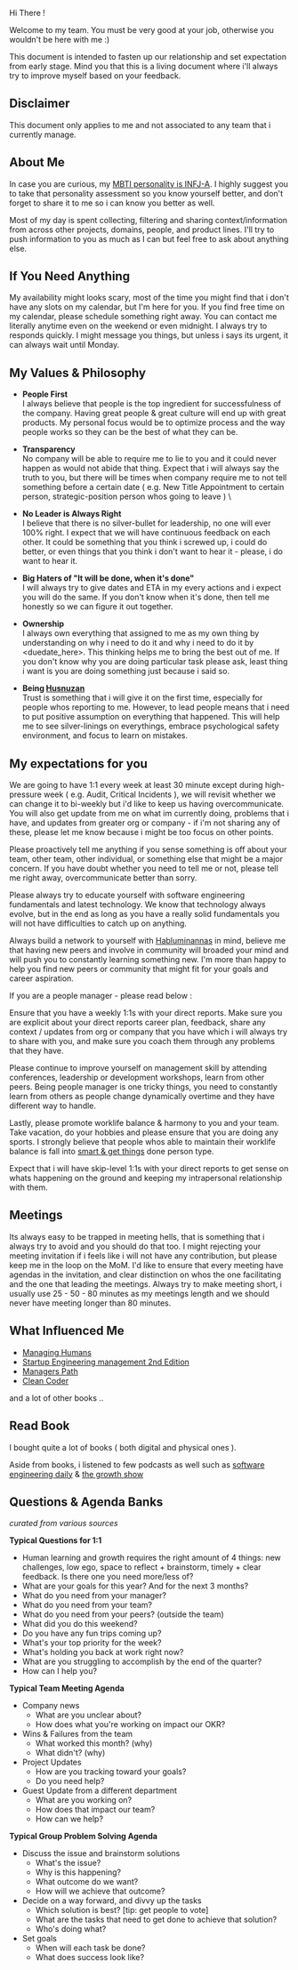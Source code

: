 Hi There ! 

Welcome to my team. You must be very good at your job, otherwise you wouldn't be here with me :)

This document is intended to fasten up our relationship and set expectation from early stage. Mind you that this is a living document where i'll always try to improve myself based on your feedback. 

**Disclaimer**
---
This document only applies to me and not associated to any team that i currently manage.

**About Me**
---
In case you are curious, my [MBTI personality is INFJ-A](https://www.16personalities.com/infj-personality). I highly suggest you to take that personality assessment so you know yourself better, and don't forget to share it to me so i can know you better as well. 

Most of my day is spent collecting, filtering and sharing context/information from across other projects, domains, people, and product lines. I'll try to push information to you as much as I can but feel free to ask about anything else. 

**If You Need Anything**
---
My availability might looks scary, most of the time you might find that i don't have any slots on my calendar, but I'm here for you. If you find free time on my calendar, please schedule something right away. You can contact me literally anytime even on the weekend or even midnight. I always try to responds quickly. I might message you things, but unless i says its urgent, it can always wait until Monday. 

**My Values & Philosophy**
---
*   **People First** \
I always believe that people is the top ingredient for successfulness of the company. Having great people & great culture will end up with great products. My personal focus would be to optimize process and the way people works so they can be the best of what they can be.

*   **Transparency** \
No company will be able to require me to lie to you and it could never happen as would not abide that thing. Expect that i will always say the truth to you, but there will be times when company require me to not tell something before a certain date ( e.g. New Title Appointment to certain person, strategic-position person whos going to leave ) \

*   **No Leader is Always Right** \
I believe that there is no silver-bullet for leadership, no one will ever 100% right. I expect that we will have continuous feedback on each other. It could be something that you think i screwed up, i could do better, or even things that you think i don't want to hear it - please, i do want to hear it. 


*   **Big Haters of "It will be done, when it's done"** \
I will always try to give dates and ETA in my every actions and i expect you will do the same. If you don't know when it's done, then tell me honestly so we can figure it out together. 

*   **Ownership** \
I always own everything that assigned to me as my own thing by understanding on why i need to do it and why i need to do it by <duedate_here>. This thinking helps me to bring the best out of me. If you don't know why you are doing particular task please ask, least thing i want is you are doing something just because i said so.
*   **Being [Husnuzan](http://www.ijhssnet.com/journals/Vol_4_No_6_April_2014/10.pdf)** \
Trust is something that i will give it on the first time, especially for people whos reporting to me. However, to lead people means that i need to put positive assumption on everything that happened. This will help me to see silver-linings on everythings, embrace psychological safety environment, and focus to learn on mistakes.

**My expectations for you**
---
We are going to have 1:1 every week at least 30 minute except during high-pressure week ( e.g. Audit, Critical Incidents ), we will revisit whether we can change it to bi-weekly but i'd like to keep us having overcommunicate. You will also get update from me on what im currently doing, problems that i have, and updates from greater org or company - if i'm not sharing any of these, please let me know because i might be too focus on other points.

Please proactively tell me anything if you sense something is off about your team, other team, other individual, or something else that might be a major concern. If you have doubt whether you need to tell me or not, please tell me right away, overcommunicate better than sorry.

Please always try to educate yourself with software engineering fundamentals and latest technology. We know that technology always evolve, but in the end as long as you have a really solid fundamentals you will not have difficulties to catch up on anything.

Always build a network to yourself with [Habluminannas](http://hrmars.com/hrmars_papers/The_Application_of_Habluminallah_and_Habluminannas_in_the_Work_Motivation_of_the_Management.pdf) in mind, believe me that having new peers and involve in community will broaded your mind and will push you to constantly learning something new. I'm more than happy to help you find new peers or community that might fit for your goals and career aspiration.

If you are a people manager - please read below : 

Ensure that you have a weekly 1:1s with your direct reports. Make sure you are explicit about your direct reports career plan, feedback, share any context / updates from org or company that you have which i will always try to share with you, and make sure you coach them through any problems that they have.

Please continue to improve yourself on management skill by attending conferences, leadership or development workshops, learn from other peers. Being people manager is one tricky things, you need to constantly learn from others as people change dynamically overtime and they have different way to handle.

Lastly, please promote worklife balance & harmony to you and your team. Take vacation, do your hobbies and please ensure that you are doing any sports. I strongly believe that people whos able to maintain their worklife balance is fall into [smart & get things](https://www.amazon.com/Smart-Gets-Things-Done-Technical/dp/1590598385) done person type.

Expect that i will have skip-level 1:1s with your direct reports to get sense on whats happening on the ground and keeping my intrapersonal relationship with them.

**Meetings**
---
Its always easy to be trapped in meeting hells, that is something that i always try to avoid and you should do that too. I might rejecting your meeting invitation if i feels like i will not have any contribution, but please keep me in the loop on the MoM. I'd like to ensure that every meeting have agendas in the invitation, and clear distinction on whos the one facilitating and the one that leading the meetings. Always try to make meeting short, i usually use 25 - 50 - 80 minutes as my meetings length and we should never have meeting longer than 80 minutes.

**What Influenced Me**
---
*   [Managing Humans](https://www.amazon.com/Managing-Humans-Humorous-Software-Engineering/dp/1484221575/ref=as_li_ss_tl?ie=UTF8&qid=1486923077&sr=8-1&keywords=managing+humans&linkCode=sl1&tag=beigee-20&linkId=2218253ddaf38dfc4ae03043cb7da490)
*   [Startup Engineering management 2nd Edition](https://www.amazon.com/Startup-Engineering-Management-2nd-Piaw/dp/1500621064) 
*   [Managers Path](https://www.amazon.com/Managers-Path-Leaders-Navigating-Growth/dp/1491973897/ref=sr_1_1?s=books&ie=UTF8&qid=1546492195&sr=1-1&keywords=managers+path) 
*   [Clean Coder](https://www.amazon.com/Clean-Coder-Conduct-Professional-Programmers/dp/0137081073/ref=sr_1_1?s=books&ie=UTF8&qid=1546492217&sr=1-1&keywords=clean+coder) 

and a lot of other books ..

Read Book
---

I bought quite a lot of books ( both digital and physical ones ).

Aside from books, i listened to few podcasts as well such as [software engineering daily](https://softwareengineeringdaily.com/) & [the growth show](https://twitter.com/thegrowthshow) 

Questions & Agenda Banks
---

_curated from various sources_

**Typical Questions for 1:1**
*   Human learning and growth requires the right amount of 4 things: new challenges, low ego, space to reflect + brainstorm, timely + clear feedback. Is there one you need more/less of?
*   What are your goals for this year? And for the next 3 months?
*   What do you need from your manager?
*   What do you need from your team?
*   What do you need from your peers? (outside the team)
*   What did you do this weekend?
*   Do you have any fun trips coming up?
*   What's your top priority for the week?
*   What's holding you back at work right now?
*   What are you struggling to accomplish by the end of the quarter?
*   How can I help you?

**Typical Team Meeting Agenda**
*   Company news
    *   What are you unclear about?
    *   How does what you're working on impact our OKR?
*   Wins & Failures from the team
    *   What worked this month? (why)
    *   What didn't? (why)
*   Project Updates
    *   How are you tracking toward your goals?
    *   Do you need help?
*   Guest Update from a different department
    *   What are you working on?
    *   How does that impact our team?
    *   How can we help?

**Typical Group Problem Solving Agenda**
*   Discuss the issue and brainstorm solutions
    *   What's the issue?
    *   Why is this happening?
    *   What outcome do we want?
    *   How will we achieve that outcome?
*   Decide on a way forward, and divvy up the tasks
    *   Which solution is best? [tip: get people to vote]
    *   What are the tasks that need to get done to achieve that solution?
    *   Who's doing what?
*   Set goals
    *   When will each task be done?
    *   What does success look like?
